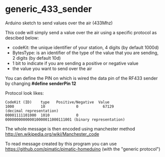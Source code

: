 generic_433_sender
==================

Arduino sketch to send values over the air (433Mhz)

This code will simply send a value over the air using a specific protocol as descibed below:
* codeKit: the unique identifier of your station, 4 digits (by default 1000d)
* BytesType: is an identifier of the type of the value that you are sending, 2 digits (by default 10d)
* 1 bit to indicate if you are sending a positive or negative value
* the value you want to send over the air

You can define the PIN on which is wired the data pin of the RF433 sender by changing 
**#define senderPin 12**

Protocol look likes:
```
CodeKit (ID)    type   Positive/Negative  Value
1000            10              0           67129                  (decimal representation)
00001111101000  1010            0           000000000000010000011000111001 (binary representation)
```
The whole message is then encoded using manchester method http://en.wikipedia.org/wiki/Manchester_code 

To read message created by this program you can use https://github.com/pimatic/pimatic-homeduino (with the "generic protocol")
